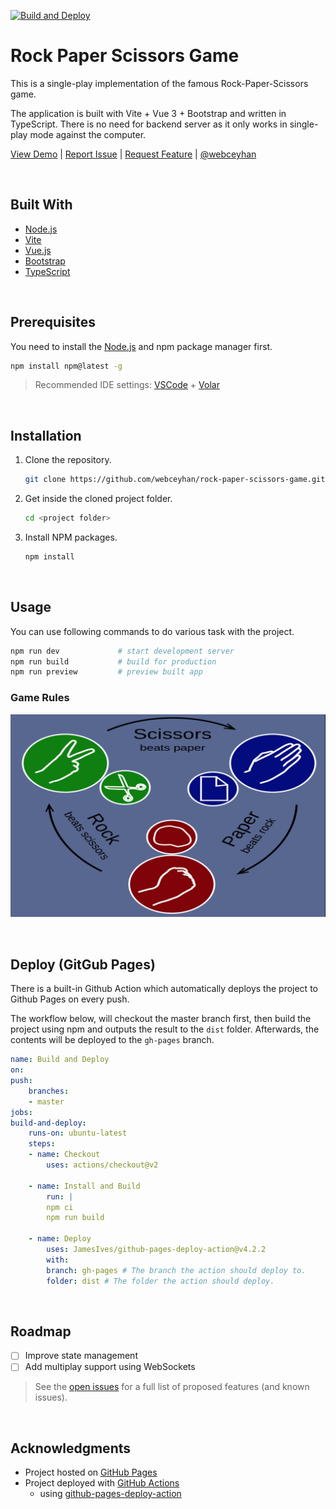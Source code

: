 [![Build and Deploy](https://github.com/webceyhan/rock-paper-scissors-game/actions/workflows/build-and-deploy.yml/badge.svg)](https://github.com/webceyhan/rock-paper-scissors-game/actions/workflows/build-and-deploy.yml)

 <!-- Title -->

# Rock Paper Scissors Game

<!-- Description -->

This is a single-play implementation of the famous Rock-Paper-Scissors game.

The application is built with Vite + Vue 3 + Bootstrap and written in TypeScript.
There is no need for backend server as it only works in single-play mode against the computer.

[View Demo](https://ceyhan.io/rock-paper-scissors-game/) |
[Report Issue](https://github.com/webceyhan/rock-paper-scissors-game/issues) |
[Request Feature](https://github.com/webceyhan/rock-paper-scissors-game/pulls) |
[@webceyhan](https://twitter.com/webceyhan)

<br>
<!-- Built With -->

## Built With

-   [Node.js](https://nodejs.dev/)
-   [Vite](https://vitejs.dev/)
-   [Vue.js](https://vuejs.org/)
-   [Bootstrap](https://getbootstrap.com)
-   [TypeScript](https://www.typescriptlang.org/)

<br>
<!-- Prerequisites -->

## Prerequisites

You need to install the [Node.js](https://nodejs.dev/) and npm package manager first.

```sh
npm install npm@latest -g
```

> Recommended IDE settings:
> [VSCode](https://code.visualstudio.com/) + [Volar](https://marketplace.visualstudio.com/items?itemName=johnsoncodehk.volar)

<br>
<!-- Installation -->

## Installation

1. Clone the repository.
    ```sh
    git clone https://github.com/webceyhan/rock-paper-scissors-game.git
    ```
2. Get inside the cloned project folder.
    ```sh
    cd <project folder>
    ```
3. Install NPM packages.
    ```sh
    npm install
    ```

<br>
<!-- Usage Examples -->

## Usage

You can use following commands to do various task with the project.

```sh
npm run dev             # start development server
npm run build           # build for production
npm run preview         # preview built app
```

### Game Rules
![Rules](./src/assets/rules.png)

<br>
<!-- Deploy -->

## Deploy (GitGub Pages)

There is a built-in Github Action which automatically deploys the project to Github Pages on every push.

The workflow below, will checkout the master branch first, then build the project using npm and outputs the result to the `dist` folder.
Afterwards, the contents will be deployed to the `gh-pages` branch.

```yaml
name: Build and Deploy
on:
push:
    branches:
    - master
jobs:
build-and-deploy:
    runs-on: ubuntu-latest
    steps:
    - name: Checkout
        uses: actions/checkout@v2

    - name: Install and Build
        run: |
        npm ci
        npm run build

    - name: Deploy
        uses: JamesIves/github-pages-deploy-action@v4.2.2
        with:
        branch: gh-pages # The branch the action should deploy to.
        folder: dist # The folder the action should deploy.
```

<br>
<!-- Roadmap -->

## Roadmap

-   [ ] Improve state management
-   [ ] Add multiplay support using WebSockets

> See the [open issues](https://github.com/webceyhan/rock-paper-scissors-game/issues) for a full list of proposed features (and known issues).

<br>
<!-- Acknowledgments -->

## Acknowledgments

-   Project hosted on [GitHub Pages](https://pages.github.com/)
-   Project deployed with [GitHub Actions](https://docs.github.com/en/actions)
    -   using [github-pages-deploy-action](https://github.com/JamesIves/github-pages-deploy-action)
